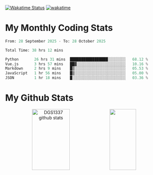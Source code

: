 [![Wakatime Status](https://github.com/noopurphalak/noopurphalak/workflows/wakatime-status-update/badge.svg)](https://github.com/noopurphalak/noopurphalak/actions/workflows/main.yml)
[![wakatime](https://wakatime.com/badge/user/80ace140-ef40-4fdd-b8ed-f3be3d2e1aea.svg)](https://wakatime.com/@80ace140-ef40-4fdd-b8ed-f3be3d2e1aea)

# My Monthly Coding Stats

<!--START_SECTION:waka-->

```python
From: 28 September 2025 - To: 28 October 2025

Total Time: 38 hrs 12 mins

Python       26 hrs 31 mins  █████████████████░░░░░░░░   68.12 %
Vue.js       3 hrs 57 mins   ██▓░░░░░░░░░░░░░░░░░░░░░░   10.16 %
Markdown     2 hrs 9 mins    █▒░░░░░░░░░░░░░░░░░░░░░░░   05.53 %
JavaScript   1 hr 56 mins    █▒░░░░░░░░░░░░░░░░░░░░░░░   05.00 %
JSON         1 hr 18 mins    █░░░░░░░░░░░░░░░░░░░░░░░░   03.36 %
```

<!--END_SECTION:waka-->

# My Github Stats
<div style="text-align: center;">
  <img width="49%" height="195px" src="https://github-readme-stats-sigma-five.vercel.app/api?username=noopurphalak&show_icons=true&count_private=true&hide_border=true&title_color=00FFFF&icon_color=00FFFF&text_color=00FFFF&bg_color=0d1117" alt="DGS1337 github stats" />
  <img width="41%" height="195px" src="https://github-readme-stats-sigma-five.vercel.app/api/top-langs/?username=noopurphalak&layout=compact&hide_border=true&title_color=00FFFF&text_color=00FFFF&bg_color=0d1117" />
</div>
